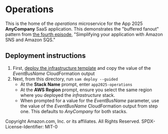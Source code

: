 # Operations

This is the home of the _operations_ microservice for the App 2025 **AnyCompany** SaaS application. This demonstrates the "buffered fanout" pattern from [the fourth episode][fourth-episode], "Simplifying your application with Amazon SNS and Amazon SQS."

## Deployment instructions

1. First, [deploy the infrastructure template][infrastructure] and copy the value of the _EventBusName_ CloudFormation output
1. Next, from this directory, run `sam deploy --guided`
    * At the **Stack Name** prompt, enter `app2025-operations`
    * At the **AWS Region** prompt, ensure you select the same region where you deployed the _infrastructure_ stack.
    * When prompted for a value for the _EventBusName_ parameter, use the value of the _EventBusName_ CloudFormation output from step one. This defaults to _AnyCompany_ for both stacks.

Copyright Amazon.com, Inc. or its affiliates. All Rights Reserved.
SPDX-License-Identifier: MIT-0

[fourth-episode]: https://youtu.be/krBKiABQJAk
[infrastructure]: ../infrastructure/
